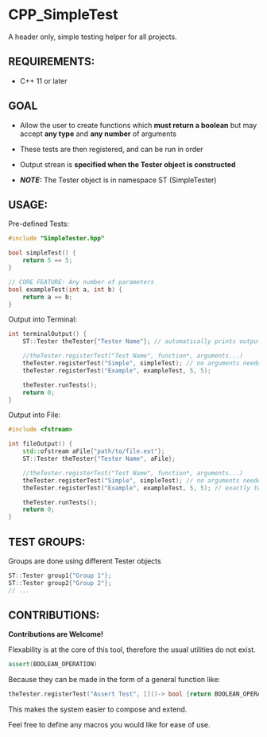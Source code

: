 # CPP_SimpleTest
A header only, simple testing helper for all projects.

## REQUIREMENTS:

- C++ 11 or later

## GOAL

- Allow the user to create functions which **must return a boolean**
but may accept **any type** and **any number** of arguments

- These tests are then registered, and can be run in order

- Output strean is **specified when the Tester object is constructed**

- ***NOTE:*** The Tester object is in namespace ST (SimpleTester)

## USAGE:

Pre-defined Tests:
```cpp
#include "SimpleTester.hpp"

bool simpleTest() {
    return 5 == 5;
}

// CORE FEATURE: Any number of parameters
bool exampleTest(int a, int b) {
    return a == b;
}
```

Output into Terminal:
```cpp
int terminalOutput() {
    ST::Tester theTester{"Tester Name"}; // automatically prints output to std::cout

    //theTester.registerTest("Test Name", function*, arguments...)
    theTester.registerTest("Simple", simpleTest); // no arguments needed
    theTester.registerTest("Example", exampleTest, 5, 5);

    theTester.runTests();
    return 0;
}
```

Output into File:
```cpp
#include <fstream>

int fileOutput() {
    std::ofstream aFile{"path/to/file.ext"};
    ST::Tester theTester{"Tester Name", aFile}; 

    //theTester.registerTest("Test Name", function*, arguments...)
    theTester.registerTest("Simple", simpleTest); // no arguments needed
    theTester.registerTest("Example", exampleTest, 5, 5); // exactly two arguments must be provided

    theTester.runTests();
    return 0;
}
```

## TEST GROUPS:

Groups are done using different Tester objects

```cpp
ST::Tester group1{"Group 1"};
ST::Tester group2{"Group 2"};
// ...
```

## CONTRIBUTIONS:

**Contributions are Welcome!**

Flexability is at the core of this tool, therefore the usual utilities do not exist.

```cpp
assert(BOOLEAN_OPERATION)
```

Because they can be made in the form of a general function like:

```cpp
theTester.registerTest("Assert Test", []()-> bool {return BOOLEAN_OPERATION});
```

This makes the system easier to compose and extend.

Feel free to define any macros you would like for ease of use.
